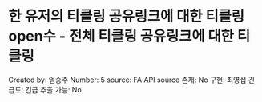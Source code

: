 # 한 유저의 티클링 공유링크에 대한 티클링 open수 - 전체 티클링 공유링크에 대한 티클링

Created by: 엄승주
Number: 5
source: FA API
source 존재: No
구현: 최영섭
긴급도: 긴급
추출 가능: No